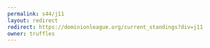 ```yaml
---
permalink: s44/j11
layout: redirect
redirect: https://dominionleague.org/current_standings?div=j11
owner: truffles
---
```

